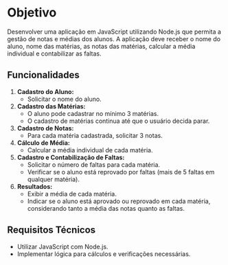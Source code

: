 # Objetivo

Desenvolver uma aplicação em JavaScript utilizando Node.js que permita a gestão de notas e médias dos alunos. A aplicação deve receber o nome do aluno, nome das matérias, as notas das matérias, calcular a média individual e contabilizar as faltas.

## Funcionalidades

1. **Cadastro do Aluno:**
   - Solicitar o nome do aluno.
2. **Cadastro das Matérias:**
   - O aluno pode cadastrar no mínimo 3 matérias.
   - O cadastro de matérias continua até que o usuário decida parar.
3. **Cadastro de Notas:**
   - Para cada matéria cadastrada, solicitar 3 notas.
4. **Cálculo de Média:**
   - Calcular a média individual de cada matéria.
5. **Cadastro e Contabilização de Faltas:**
   - Solicitar o número de faltas para cada matéria.
   - Verificar se o aluno está reprovado por faltas (mais de 5 faltas em qualquer matéria).
6. **Resultados:**
   - Exibir a média de cada matéria.
   - Indicar se o aluno está aprovado ou reprovado em cada matéria, considerando tanto a média das notas quanto as faltas.

## Requisitos Técnicos

- Utilizar JavaScript com Node.js.
- Implementar lógica para cálculos e verificações necessárias.
